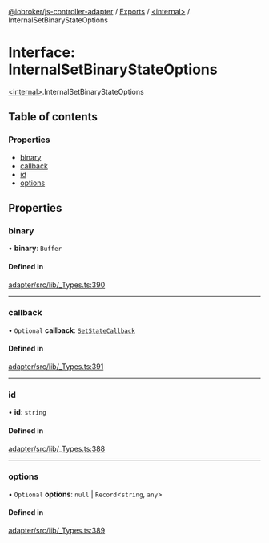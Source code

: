 [@iobroker/js-controller-adapter](../README.md) / [Exports](../modules.md) / [\<internal\>](../modules/internal_.md) / InternalSetBinaryStateOptions

# Interface: InternalSetBinaryStateOptions

[\<internal\>](../modules/internal_.md).InternalSetBinaryStateOptions

## Table of contents

### Properties

- [binary](internal_.InternalSetBinaryStateOptions.md#binary)
- [callback](internal_.InternalSetBinaryStateOptions.md#callback)
- [id](internal_.InternalSetBinaryStateOptions.md#id)
- [options](internal_.InternalSetBinaryStateOptions.md#options)

## Properties

### binary

• **binary**: `Buffer`

#### Defined in

[adapter/src/lib/_Types.ts:390](https://github.com/ioBroker/ioBroker.js-controller/blob/13fc9d35/packages/adapter/src/lib/_Types.ts#L390)

___

### callback

• `Optional` **callback**: [`SetStateCallback`](../modules/internal_.md#setstatecallback)

#### Defined in

[adapter/src/lib/_Types.ts:391](https://github.com/ioBroker/ioBroker.js-controller/blob/13fc9d35/packages/adapter/src/lib/_Types.ts#L391)

___

### id

• **id**: `string`

#### Defined in

[adapter/src/lib/_Types.ts:388](https://github.com/ioBroker/ioBroker.js-controller/blob/13fc9d35/packages/adapter/src/lib/_Types.ts#L388)

___

### options

• `Optional` **options**: ``null`` \| `Record`\<`string`, `any`\>

#### Defined in

[adapter/src/lib/_Types.ts:389](https://github.com/ioBroker/ioBroker.js-controller/blob/13fc9d35/packages/adapter/src/lib/_Types.ts#L389)
